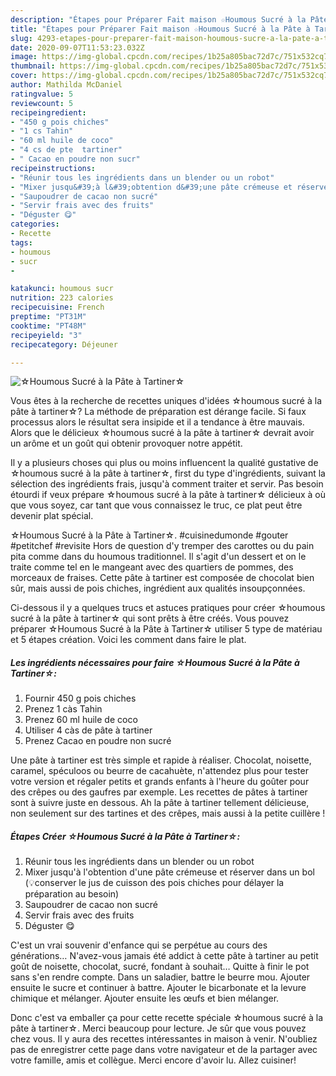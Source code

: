 ```yaml
---
description: "Étapes pour Préparer Fait maison ☆Houmous Sucré à la Pâte à Tartiner☆"
title: "Étapes pour Préparer Fait maison ☆Houmous Sucré à la Pâte à Tartiner☆"
slug: 4293-etapes-pour-preparer-fait-maison-houmous-sucre-a-la-pate-a-tartiner
date: 2020-09-07T11:53:23.032Z
image: https://img-global.cpcdn.com/recipes/1b25a805bac72d7c/751x532cq70/☆houmous-sucre-a-la-pate-a-tartiner☆-photo-principale-de-la-recette.jpg
thumbnail: https://img-global.cpcdn.com/recipes/1b25a805bac72d7c/751x532cq70/☆houmous-sucre-a-la-pate-a-tartiner☆-photo-principale-de-la-recette.jpg
cover: https://img-global.cpcdn.com/recipes/1b25a805bac72d7c/751x532cq70/☆houmous-sucre-a-la-pate-a-tartiner☆-photo-principale-de-la-recette.jpg
author: Mathilda McDaniel
ratingvalue: 5
reviewcount: 5
recipeingredient:
- "450 g pois chiches"
- "1 cs Tahin"
- "60 ml huile de coco"
- "4 cs de pte  tartiner"
- " Cacao en poudre non sucr"
recipeinstructions:
- "Réunir tous les ingrédients dans un blender ou un robot"
- "Mixer jusqu&#39;à l&#39;obtention d&#39;une pâte crémeuse et réserver dans un bol (💡conserver le jus de cuisson des pois chiches pour délayer la préparation au besoin)"
- "Saupoudrer de cacao non sucré"
- "Servir frais avec des fruits"
- "Déguster 😋"
categories:
- Recette
tags:
- houmous
- sucr
- 

katakunci: houmous sucr  
nutrition: 223 calories
recipecuisine: French
preptime: "PT31M"
cooktime: "PT48M"
recipeyield: "3"
recipecategory: Déjeuner

---
```



![☆Houmous Sucré à la Pâte à Tartiner☆](https://img-global.cpcdn.com/recipes/1b25a805bac72d7c/751x532cq70/☆houmous-sucre-a-la-pate-a-tartiner☆-photo-principale-de-la-recette.jpg)

Vous êtes à la recherche de recettes uniques d'idées ☆houmous sucré à la pâte à tartiner☆? La méthode de préparation est dérange facile. Si faux processus alors le résultat sera insipide et il a tendance à être mauvais. Alors que le délicieux ☆houmous sucré à la pâte à tartiner☆ devrait avoir un arôme et un goût qui obtenir provoquer notre appétit.

Il y a plusieurs choses qui plus ou moins influencent la qualité gustative de ☆houmous sucré à la pâte à tartiner☆, first du type d'ingrédients, suivant la sélection des ingrédients frais, jusqu'à comment traiter et servir. Pas besoin étourdi if veux prépare ☆houmous sucré à la pâte à tartiner☆ délicieux à où que vous soyez, car tant que vous connaissez le truc, ce plat peut être devenir plat spécial.

☆Houmous Sucré à la Pâte à Tartiner☆. #cuisinedumonde #gouter #petitchef #revisite Hors de question d&#39;y tremper des carottes ou du pain pita comme dans du houmous traditionnel. Il s&#39;agit d&#39;un dessert et on le traite comme tel en le mangeant avec des quartiers de pommes, des morceaux de fraises. Cette pâte à tartiner est composée de chocolat bien sûr, mais aussi de pois chiches, ingrédient aux qualités insoupçonnées.


Ci-dessous il y a quelques trucs et astuces pratiques pour créer ☆houmous sucré à la pâte à tartiner☆ qui sont prêts à être créés. Vous pouvez préparer ☆Houmous Sucré à la Pâte à Tartiner☆ utiliser 5 type de matériau et 5 étapes création. Voici les comment dans faire le plat.

<!--inarticleads1-->

##### Les ingrédients nécessaires pour faire ☆Houmous Sucré à la Pâte à Tartiner☆:

1. Fournir 450 g pois chiches
1. Prenez 1 càs Tahin
1. Prenez 60 ml huile de coco
1. Utiliser 4 càs de pâte à tartiner
1. Prenez  Cacao en poudre non sucré


Une pâte à tartiner est très simple et rapide à réaliser. Chocolat, noisette, caramel, spéculoos ou beurre de cacahuète, n&#39;attendez plus pour tester votre version et régaler petits et grands enfants à l&#39;heure du goûter pour des crêpes ou des gaufres par exemple. Les recettes de pâtes à tartiner sont à suivre juste en dessous. Ah la pâte à tartiner tellement délicieuse, non seulement sur des tartines et des crêpes, mais aussi à la petite cuillère ! 

<!--inarticleads2-->

##### Étapes Créer ☆Houmous Sucré à la Pâte à Tartiner☆:

1. Réunir tous les ingrédients dans un blender ou un robot
1. Mixer jusqu&#39;à l&#39;obtention d&#39;une pâte crémeuse et réserver dans un bol (💡conserver le jus de cuisson des pois chiches pour délayer la préparation au besoin)
1. Saupoudrer de cacao non sucré
1. Servir frais avec des fruits
1. Déguster 😋


C&#39;est un vrai souvenir d&#39;enfance qui se perpétue au cours des générations… N&#39;avez-vous jamais été addict à cette pâte à tartiner au petit goût de noisette, chocolat, sucré, fondant à souhait… Quitte à finir le pot sans s&#39;en rendre compte. Dans un saladier, battre le beurre mou. Ajouter ensuite le sucre et continuer à battre. Ajouter le bicarbonate et la levure chimique et mélanger. Ajouter ensuite les œufs et bien mélanger. 


Donc c'est va emballer ça pour cette recette spéciale ☆houmous sucré à la pâte à tartiner☆. Merci beaucoup pour lecture. Je sûr que vous pouvez chez vous. Il y aura des recettes  intéressantes in maison à venir. N'oubliez pas de enregistrer cette page dans votre navigateur et de la partager avec votre famille, amis et collègue. Merci encore d'avoir lu. Allez cuisiner!
